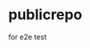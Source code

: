 # publicrepo
for e2e test

























































































































































































































































































































































































































































































































































































































































































































































































































































































































































































































































































































































































































































































































































































































































































































































































































































































































































































































































































































































































































































































































































































































































































































































































































































































































































































































































































































































































































































































































































































































































































































































































































































































































































































































































































































































































